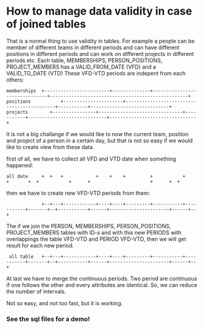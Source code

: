 # How to manage data validity in case of joined tables

That is a normal thing to use validity in tables. For example a people can be member of different teams in different periods and can have different positions in different periods and can work on different projects in different periods etc.
Each table, MEMBERSHIPS, PERSON_POSITIONS, PROJECT_MEMBERS has a VALID_FROM_DATE (VFD) and a VALID_TO_DATE (VTD)
These VFD-VTD periods are indepent from each others:

    memberships  +------------------------+--------------+-------------------------------+---------------------------------------------------+
    positions           +----------------------+--------------------------------------------+-----------+-----------------------------+
    projects        +----------------+-------------------------------+-----------+-----------------------------+--------------------------------+


It is not a big challange if we would like to now the current team, position and project of a person in a certain day, but that is not so easy if we would like to create view from these data.

first of all, we have to collect all VFD and VTD date when something happened:

    all date     +  +   +            +    +    +         +           +           +       +  +           +      +                      +      +  +

then we have to create new VFD-VTD periods from them:

                 +--+---+------------+----+----+---------+-----------+-----------+-------+--+-----------+------+----------------------+------+--+

The if we join the PERSON, MEMBERSHIPS, PERSON_POSITIONS, PROJECT_MEMBERS tables with ID-s and with this new PERIODS with overlappings the table VFD-VTD and PERIOD VFD-VTD, then we will get result for each new period.

     all table   +--+---+------------+----+----+---------+-----------+-----------+-------+--+-----------+------+----------------------+------+--+

At last we have to merge the continuous periods. Two period are continuous if one follows the other and every attributes are identical. So, we can reduce the number of intervals.

Not so easy, and not too fast, but it is working.

### See the sql files for a demo!

